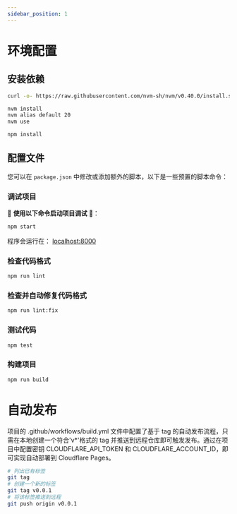 ```yaml
---
sidebar_position: 1
---
```


# 环境配置

## 安装依赖

```bash
curl -o- https://raw.githubusercontent.com/nvm-sh/nvm/v0.40.0/install.sh | bash

nvm install
nvm alias default 20
nvm use

npm install
```

## 配置文件

您可以在 `package.json` 中修改或添加额外的脚本，以下是一些预置的脚本命令：

### 调试项目

🚀 **使用以下命令启动项目调试** 🚀：

```bash
npm start
```

程序会运行在： [localhost:8000](http://localhost:8000/) 

### 检查代码格式

```bash
npm run lint
```

### 检查并自动修复代码格式

```bash
npm run lint:fix
```

### 测试代码

```bash
npm test
```

### 构建项目

```bash
npm run build
```

# 自动发布
项目的 .github/workflows/build.yml 文件中配置了基于 tag 的自动发布流程，只需在本地创建一个符合'v*'格式的 tag 并推送到远程仓库即可触发发布。通过在项目中配置密钥 CLOUDFLARE_API_TOKEN 和 CLOUDFLARE_ACCOUNT_ID，即可实现自动部署到 Cloudflare Pages。

```bash
# 列出已有标签
git tag
# 创建一个新的标签
git tag v0.0.1
# 将该标签推送到远程
git push origin v0.0.1
```
